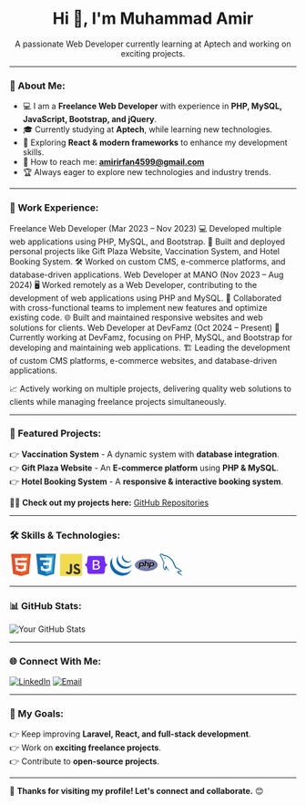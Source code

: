 <h1 align="center"> Hi 👋, I'm Muhammad Amir </h1>

<p align="center">
A passionate Web Developer currently learning at Aptech and working on exciting projects.
</p>

---

### 🚀 About Me:
- 💻 I am a **Freelance Web Developer** with experience in **PHP, MySQL, JavaScript, Bootstrap, and jQuery**.
- 🎓 Currently studying at **Aptech**, while learning new technologies.
- 🌱 Exploring **React & modern frameworks** to enhance my development skills.
- 📧 How to reach me: **amirirfan4599@gmail.com**
- 🏆 Always eager to explore new technologies and industry trends.

---

### 🎼 Work Experience:
Freelance Web Developer (Mar 2023 – Nov 2023)
💻 Developed multiple web applications using PHP, MySQL, and Bootstrap.
🚀 Built and deployed personal projects like Gift Plaza Website, Vaccination System, and Hotel Booking System.
🛠️ Worked on custom CMS, e-commerce platforms, and database-driven applications.
Web Developer at MANO (Nov 2023 – Aug 2024)
🖥️ Worked remotely as a Web Developer, contributing to the development of web applications using PHP and MySQL.
🤝 Collaborated with cross-functional teams to implement new features and optimize existing code.
🌐 Built and maintained responsive websites and web solutions for clients.
Web Developer at DevFamz (Oct 2024 – Present)
🔧 Currently working at DevFamz, focusing on PHP, MySQL, and Bootstrap for developing and maintaining web applications.
🏗️ Leading the development of custom CMS platforms, e-commerce websites, and database-driven applications.

📈 Actively working on multiple projects, delivering quality web solutions to clients while managing freelance projects simultaneously.


---

### 🌟 Featured Projects:
👉 **Vaccination System** - A dynamic system with **database integration**.  
👉 **Gift Plaza Website** - An **E-commerce platform** using **PHP & MySQL**.  
👉 **Hotel Booking System** - A **responsive & interactive booking system**.  

👨‍💻 **Check out my projects here:** [GitHub Repositories](https://github.com/dev-muhammad-amir)

---

### 🛠️ Skills & Technologies:
<p align="left">
  <img src="https://raw.githubusercontent.com/devicons/devicon/master/icons/html5/html5-original.svg" alt="html5" width="40" height="40"/>
  <img src="https://raw.githubusercontent.com/devicons/devicon/master/icons/css3/css3-original.svg" alt="css3" width="40" height="40"/>
  <img src="https://raw.githubusercontent.com/devicons/devicon/master/icons/javascript/javascript-original.svg" alt="javascript" width="40" height="40"/>
  <img src="https://raw.githubusercontent.com/devicons/devicon/master/icons/bootstrap/bootstrap-plain.svg" alt="bootstrap" width="40" height="40"/>
  <img src="https://raw.githubusercontent.com/devicons/devicon/master/icons/jquery/jquery-original.svg" alt="jquery" width="40" height="40"/>
  <img src="https://raw.githubusercontent.com/devicons/devicon/master/icons/php/php-original.svg" alt="php" width="40" height="40"/>
  <img src="https://raw.githubusercontent.com/devicons/devicon/master/icons/mysql/mysql-original.svg" alt="mysql" width="40" height="40"/>
</p>

---

### 📊 GitHub Stats:
![Your GitHub Stats](https://github-readme-stats.vercel.app/api?username=dev-muhammad-amir&show_icons=true&theme=tokyonight)

---

### 🌐 Connect With Me:
[![LinkedIn](https://img.shields.io/badge/LinkedIn-blue?logo=linkedin)](https://www.linkedin.com/in/amir-irfan-1569b631a/)
[![Email](https://img.shields.io/badge/Email-red?logo=gmail)](mailto:amirirfan4599@gmail.com)

---

### 🌟 My Goals:
👉 Keep improving **Laravel, React, and full-stack development**.  
👉 Work on **exciting freelance projects**.  
👉 Contribute to **open-source projects**.  

---

🚀 **Thanks for visiting my profile! Let's connect and collaborate.** 😊
